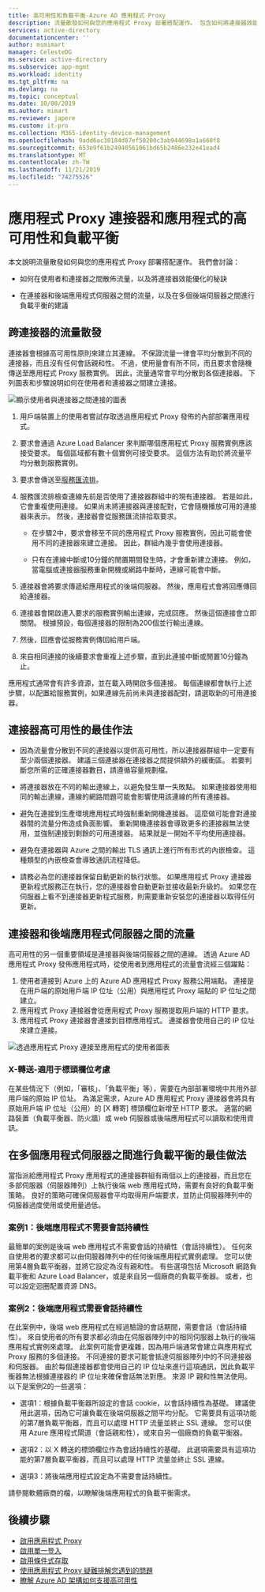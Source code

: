 ```yaml
---
title: 高可用性和負載平衡-Azure AD 應用程式 Proxy
description: 流量散發如何與您的應用程式 Proxy 部署搭配運作。 包含如何將連接器效能優化，並針對後端伺服器使用負載平衡的秘訣。
services: active-directory
documentationcenter: ''
author: msmimart
manager: CelesteDG
ms.service: active-directory
ms.subservice: app-mgmt
ms.workload: identity
ms.tgt_pltfrm: na
ms.devlang: na
ms.topic: conceptual
ms.date: 10/08/2019
ms.author: mimart
ms.reviewer: japere
ms.custom: it-pro
ms.collection: M365-identity-device-management
ms.openlocfilehash: 9add6ac30184d87ef50200c3ab944698a1a660f8
ms.sourcegitcommit: 653e9f61b24940561061bd65b2486e232e41ead4
ms.translationtype: MT
ms.contentlocale: zh-TW
ms.lasthandoff: 11/21/2019
ms.locfileid: "74275526"
---
```

# <a name="high-availability-and-load-balancing-of-your-application-proxy-connectors-and-applications"></a>應用程式 Proxy 連接器和應用程式的高可用性和負載平衡

本文說明流量散發如何與您的應用程式 Proxy 部署搭配運作。 我們會討論：

- 如何在使用者和連接器之間散佈流量，以及將連接器效能優化的秘訣

- 在連接器和後端應用程式伺服器之間的流量，以及在多個後端伺服器之間進行負載平衡的建議

## <a name="traffic-distribution-across-connectors"></a>跨連接器的流量散發

連接器會根據高可用性原則來建立其連線。 不保證流量一律會平均分散到不同的連接器，而且沒有任何會話親和性。 不過，使用量會有所不同，而且要求會隨機傳送至應用程式 Proxy 服務實例。 因此，流量通常會平均分散到各個連接器。 下列圖表和步驟說明如何在使用者和連接器之間建立連接。

![顯示使用者與連接器之間連接的圖表](media/application-proxy-high-availability-load-balancing/application-proxy-connections.png)

1. 用戶端裝置上的使用者嘗試存取透過應用程式 Proxy 發佈的內部部署應用程式。
2. 要求會通過 Azure Load Balancer 來判斷哪個應用程式 Proxy 服務實例應該接受要求。 每個區域都有數十個實例可接受要求。 這個方法有助於將流量平均分散到服務實例。
3. 要求會傳送至[服務匯流排](https://docs.microsoft.com/azure/service-bus-messaging/)。
4. 服務匯流排檢查連線先前是否使用了連接器群組中的現有連接器。 若是如此，它會重複使用連接。 如果尚未將連接器與連接配對，它會隨機播放可用的連接器來表示。 然後，連接器會從服務匯流排拾取要求。

   - 在步驟2中，要求會移至不同的應用程式 Proxy 服務實例，因此可能會使用不同的連接器來建立連接。 因此，群組內幾乎會使用連接器。

   - 只有在連線中斷或10分鐘的閒置期間發生時，才會重新建立連接。 例如，當電腦或連接器服務重新開機或網路中斷時，連線可能會中斷。

5. 連接器會將要求傳遞給應用程式的後端伺服器。 然後，應用程式會將回應傳回給連接器。
6. 連接器會開啟連入要求的服務實例輸出連線，完成回應。 然後這個連接會立即關閉。 根據預設，每個連接器的限制為200個並行輸出連線。
7. 然後，回應會從服務實例傳回給用戶端。
8. 來自相同連接的後續要求會重複上述步驟，直到此連接中斷或閒置10分鐘為止。

應用程式通常會有許多資源，並在載入時開啟多個連接。 每個連線都會執行上述步驟，以配置給服務實例，如果連線先前尚未與連接器配對，請選取新的可用連接器。


## <a name="best-practices-for-high-availability-of-connectors"></a>連接器高可用性的最佳作法

- 因為流量會分散到不同的連接器以提供高可用性，所以連接器群組中一定要有至少兩個連接器。 建議三個連接器在連接器之間提供額外的緩衝區。 若要判斷您所需的正確連接器數目，請遵循容量規劃檔。

- 將連接器放在不同的輸出連線上，以避免發生單一失敗點。 如果連接器使用相同的輸出連線，連線的網路問題可能會影響使用該連線的所有連接器。

- 避免在連接到生產環境應用程式時強制重新開機連接器。 這麼做可能會對連接器間的流量分佈造成負面影響。 重新開機連接器會導致更多的連接器無法使用，並強制連接到剩餘的可用連接器。 結果就是一開始不平均使用連接器。

- 避免在連接器與 Azure 之間的輸出 TLS 通訊上進行所有形式的內嵌檢查。 這種類型的內嵌檢查會導致通訊流程降低。

- 請務必為您的連接器保留自動更新的執行狀態。 如果應用程式 Proxy 連接器更新程式服務正在執行，您的連接器會自動更新並接收最新升級的。 如果您在伺服器上看不到連接器更新程式服務，則需要重新安裝您的連接器以取得任何更新。

## <a name="traffic-flow-between-connectors-and-back-end-application-servers"></a>連接器和後端應用程式伺服器之間的流量

高可用性的另一個重要領域是連接器與後端伺服器之間的連線。 透過 Azure AD 應用程式 Proxy 發佈應用程式時，從使用者到應用程式的流量會流經三個躍點：

1. 使用者連接到 Azure 上的 Azure AD 應用程式 Proxy 服務公用端點。 連接是在用戶端的原始用戶端 IP 位址（公用）與應用程式 Proxy 端點的 IP 位址之間建立。
2. 應用程式 Proxy 連接器會從應用程式 Proxy 服務提取用戶端的 HTTP 要求。
3. 應用程式 Proxy 連接器會連接到目標應用程式。 連接器會使用自己的 IP 位址來建立連接。

![透過應用程式 Proxy 連接至應用程式的使用者圖表](media/application-proxy-high-availability-load-balancing/application-proxy-three-hops.png)

### <a name="x-forwarded-for-header-field-considerations"></a>X-轉送-適用于標頭欄位考慮
在某些情況下（例如，「審核」、「負載平衡」等），需要在內部部署環境中共用外部用戶端的原始 IP 位址。 為滿足需求，Azure AD 應用程式 Proxy 連接器會將具有原始用戶端 IP 位址（公用）的 [X 轉寄] 標頭欄位新增至 HTTP 要求。 適當的網路裝置（負載平衡器、防火牆）或 web 伺服器或後端應用程式可以讀取和使用資訊。

## <a name="best-practices-for-load-balancing-among-multiple-app-servers"></a>在多個應用程式伺服器之間進行負載平衡的最佳做法
當指派給應用程式 Proxy 應用程式的連接器群組有兩個以上的連接器，而且您在多部伺服器（伺服器陣列）上執行後端 web 應用程式時，需要有良好的負載平衡策略。 良好的策略可確保伺服器會平均取得用戶端要求，並防止伺服器陣列中的伺服器過度使用或使用量過低。
### <a name="scenario-1-back-end-application-does-not-require-session-persistence"></a>案例1：後端應用程式不需要會話持續性
最簡單的案例是後端 web 應用程式不需要會話的持續性（會話持續性）。 任何來自使用者的要求都可以由伺服器陣列中的任何後端應用程式實例處理。 您可以使用第4層負載平衡器，並將它設定為沒有親和性。 有些選項包括 Microsoft 網路負載平衡和 Azure Load Balancer，或是來自另一個廠商的負載平衡器。 或者，也可以設定迴圈配置資源 DNS。
### <a name="scenario-2-back-end-application-requires-session-persistence"></a>案例2：後端應用程式需要會話持續性
在此案例中，後端 web 應用程式在經過驗證的會話期間，需要會話（會話持續性）。 來自使用者的所有要求都必須由在伺服器陣列中的相同伺服器上執行的後端應用程式實例來處理。
此案例可能會更複雜，因為用戶端通常會建立與應用程式 Proxy 服務的多個連接。 不同連接的要求可能會抵達伺服器陣列中的不同連接器和伺服器。 由於每個連接器都會使用自己的 IP 位址來進行這項通訊，因此負載平衡器無法根據連接器的 IP 位址來確保會話無法對應。 來源 IP 親和性無法使用。
以下是案例2的一些選項：

- 選項1：根據負載平衡器所設定的會話 cookie，以會話持續性為基礎。 建議使用此選項，因為它可讓負載在後端伺服器之間平均分配。 它需要具有這項功能的第7層負載平衡器，而且可以處理 HTTP 流量並終止 SSL 連線。 您可以使用 Azure 應用程式閘道（會話親和性），或來自另一個廠商的負載平衡器。

- 選項2：以 X 轉送的標頭欄位作為會話持續性的基礎。 此選項需要具有這項功能的第7層負載平衡器，而且可以處理 HTTP 流量並終止 SSL 連線。  

- 選項3：將後端應用程式設定為不需要會話持續性。

請參閱軟體廠商的檔，以瞭解後端應用程式的負載平衡需求。

## <a name="next-steps"></a>後續步驟

- [啟用應用程式 Proxy](application-proxy-add-on-premises-application.md)
- [啟用單一登入](application-proxy-configure-single-sign-on-with-kcd.md)
- [啟用條件式存取](application-proxy-integrate-with-sharepoint-server.md)
- [使用應用程式 Proxy 疑難排解您遇到的問題](application-proxy-troubleshoot.md)
- [瞭解 Azure AD 架構如何支援高可用性](https://docs.microsoft.com/azure/active-directory/fundamentals/active-directory-architecture)
